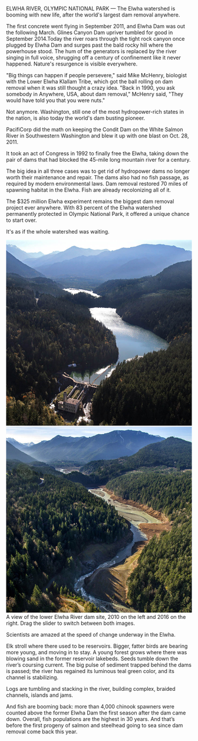 ELWHA RIVER, OLYMPIC NATIONAL PARK — The Elwha watershed is booming with new life, after the world's largest dam removal anywhere.

The first concrete went flying in September 2011, and Elwha Dam was out the following March. Glines Canyon Dam upriver tumbled for good in September 2014.Today the river roars through the tight rock canyon once plugged by Elwha Dam and surges past the bald rocky hill where the powerhouse stood. The hum of the generators is replaced by the river singing in full voice, shrugging off a century of confinement like it never happened. Nature's resurgence is visible everywhere. 

"Big things can happen if people persevere," said Mike McHenry, biologist with the Lower Elwha Klallam Tribe, which got the ball rolling on dam removal when it was still thought a crazy idea. "Back in 1990, you ask somebody in Anywhere, USA, about dam removal," McHenry said, "They would have told you that you were nuts."

Not anymore. Washington, still one of the most hydropower-rich states in the nation, is also today the world's dam busting pioneer.

PacifiCorp did the math on keeping the Condit Dam on the White Salmon River in Southwestern Washington and blew it up with one blast on Oct. 28, 2011.

It took an act of Congress in 1992 to finally free the Elwha, taking down the pair of dams that had blocked the 45-mile long mountain river for a century.

The big idea in all three cases was to get rid of hydropower dams no longer worth their maintenance and repair. The dams also had no fish passage, as required by modern environmental laws. Dam removal restored 70 miles of spawning habitat in the Elwha.  Fish are already recolonizing all of it.

The $325 million Elwha experiment remains the biggest dam removal project ever anywhere. With 83 percent of the Elwha watershed permanently protected in Olympic National Park, it offered a unique chance to start over.

It's as if the whole watershed was waiting.

<aside class="slider-container">
  <image-slider>
    <img src="./assets/photos/Lower_Elwha_River_Dam_2010.jpg">
    <img src="./assets/photos/Lower_Elwha_River_DamSite_2016.jpg">
  </image-slider>
  <div class="caption">
    A view of the lower Elwha River dam site, 2010 on the left and 2016 on the right. Drag the slider to switch between both images.
  </div>
</aside>

Scientists are amazed at the speed of change underway in the Elwha.  

Elk stroll where there used to be reservoirs. Bigger, fatter birds are bearing more young, and moving in to stay. A young forest grows where there was blowing sand in the former reservoir lakebeds. Seeds tumble down the river’s coursing current. The big pulse of sediment trapped behind the dams is passed; the river has regained its luminous teal green color, and its channel is stabilizing. 

Logs are tumbling and stacking in the river, building complex, braided channels, islands and jams.

And fish are booming back: more than 4,000 chinook spawners were counted above the former Elwha Dam the first season after the dam came down. Overall, fish populations are the highest in 30 years. And that’s before the first progeny of salmon and steelhead going to sea since dam removal come back this year. 

